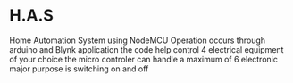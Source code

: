 # H.A.S
Home Automation System using NodeMCU
Operation occurs through arduino and Blynk application
the code help control 4 electrical equipment of your choice 
the micro controler can handle a maximum of 6 electronic
major purpose is switching on and off
